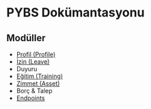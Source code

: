 # PYBS Dokümantasyonu

## Modüller

- [Profil (Profile)](https://github.com/abdullahbeker/PersonelYonetimBilgilendirmeSistemi/tree/main/docs/LeaveModule.md)
- [İzin (Leave)](https://github.com/abdullahbeker/PersonelYonetimBilgilendirmeSistemi/tree/main/docs/LeaveModule.md)
- Duyuru
- [Eğitim (Training)](https://github.com/abdullahbeker/PersonelYonetimBilgilendirmeSistemi/tree/main/docs/TrainingModule.md)
- [Zimmet (Asset)](https://github.com/abdullahbeker/PersonelYonetimBilgilendirmeSistemi/tree/main/docs/AssetModule.md)
- Borç & Talep
- [Endpoints](https://github.com/abdullahbeker/PersonelYonetimBilgilendirmeSistemi/tree/main/docs/ENDPOINTS.md)
